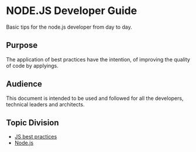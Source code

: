 # NODE.JS Developer Guide
Basic tips for the node.js developer from day to day.

## Purpose
The application of best practices have the intention, of improving the quality of code by applyings.

## Audience
This document is intended to be used and followed for all the developers, technical leaders and architects.

## Topic Division
- [JS best practices](js_best_practices.md)
- [Node.js](nodejs_practices.md)

